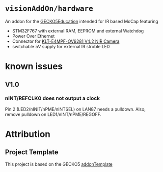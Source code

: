 # `visionAddOn/hardware`
An addon for the [GECKO5Education](https://github.com/logisim-evolution/GECKO5Education) intended for IR based MoCap featuring
- STM32F767 with external RAM, EEPROM and external Watchdog
- Power Over Ethernet
- Connector for [KLT-E4MPF-OV9281 V4.2 NIR Camera](http://modulecamera.com)
- switchable 5V supply for external IR stroble LED
# known issues
## V1.0
### nINT/REFCLK0 does not output a clock
Pin 2 (LED2/nINIT/nPME/nINTSEL) on LAN87 needs a pulldown. Also, remove pulldown on LED1/nINT/nPME/REGOFF.
 
# Attribution
## Project Template
This project is based on the GECKO5 [addonTemplate](https://github.com/logisim-evolution/GECKO5Education/tree/main/kicad/addonTemplate)